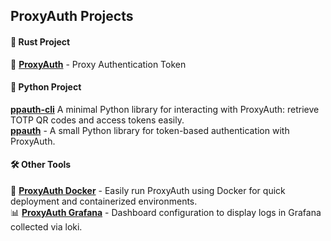 ## ProxyAuth Projects  

<h4>🦀 <b>Rust Project</b></h4>
🔐 <b><a href="https://github.com/ProxyAuth/ProxyAuth">ProxyAuth</a></b> - Proxy Authentication Token<br>        

<h4>🐍 <b>Python Project</b></h4>
<b><a href="https://github.com/ProxyAuth/ppauth-cli">ppauth-cli</a></b> A minimal Python library for interacting with ProxyAuth: retrieve TOTP QR codes and access tokens easily.<br>
<b><a href="https://github.com/ProxyAuth/ppauth">ppauth</a></b> - A small Python library for token-based authentication with ProxyAuth.

<h4>🛠️ <b>Other Tools</b></h4>
🐳 <b><a href="https://github.com/ProxyAuth/Docker">ProxyAuth Docker</a></b> - Easily run ProxyAuth using Docker for quick deployment and containerized environments.<br> 
📊 <b><a href="https://github.com/ProxyAuth/Grafana">ProxyAuth Grafana</a></b> - Dashboard configuration to display logs in Grafana collected via loki.<br>
